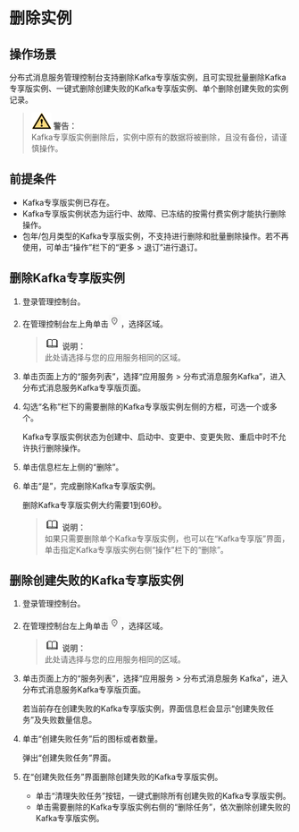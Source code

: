 # 删除实例<a name="ZH-CN_TOPIC_0169047454"></a>

## 操作场景<a name="section33628036"></a>

分布式消息服务管理控制台支持删除Kafka专享版实例，且可实现批量删除Kafka专享版实例、一键式删除创建失败的Kafka专享版实例、单个删除创建失败的实例记录。

>![](public_sys-resources/icon-warning.gif) **警告：**   
>Kafka专享版实例删除后，实例中原有的数据将被删除，且没有备份，请谨慎操作。  

## 前提条件<a name="section34216874"></a>

-   Kafka专享版实例已存在。
-   Kafka专享版实例状态为运行中、故障、已冻结的按需付费实例才能执行删除操作。
-   包年/包月类型的Kafka专享版实例，不支持进行删除和批量删除操作。若不再使用，可单击“操作”栏下的“更多 \> 退订”进行退订。

## 删除Kafka专享版实例<a name="section949205010406"></a>

1.  登录管理控制台。
2.  在管理控制台左上角单击![](figures/icon-region.png)，选择区域。

    >![](public_sys-resources/icon-note.gif) **说明：**   
    >此处请选择与您的应用服务相同的区域。  

3.  单击页面上方的“服务列表”，选择“应用服务 \> 分布式消息服务Kafka”，进入分布式消息服务Kafka专享版页面。
4.  勾选“名称”栏下的需要删除的Kafka专享版实例左侧的方框，可选一个或多个。

    Kafka专享版实例状态为创建中、启动中、变更中、变更失败、重启中时不允许执行删除操作。

5.  单击信息栏左上侧的“删除”。
6.  单击“是”，完成删除Kafka专享版实例。

    删除Kafka专享版实例大约需要1到60秒。

    >![](public_sys-resources/icon-note.gif) **说明：**   
    >如果只需要删除单个Kafka专享版实例，也可以在“Kafka专享版”界面，单击指定Kafka专享版实例右侧“操作”栏下的“删除”。  


## 删除创建失败的Kafka专享版实例<a name="section586292817397"></a>

1.  登录管理控制台。
2.  在管理控制台左上角单击![](figures/icon-region.png)，选择区域。

    >![](public_sys-resources/icon-note.gif) **说明：**   
    >此处请选择与您的应用服务相同的区域。  

3.  单击页面上方的“服务列表”，选择“应用服务 \> 分布式消息服务 Kafka”，进入分布式消息服务Kafka专享版页面。

    若当前存在创建失败的Kafka专享版实例，界面信息栏会显示“创建失败任务”及失败数量信息。

4.  单击“创建失败任务”后的图标或者数量。

    弹出“创建失败任务”界面。

5.  在“创建失败任务”界面删除创建失败的Kafka专享版实例。
    -   单击“清理失败任务”按钮，一键式删除所有创建失败的Kafka专享版实例。
    -   单击需要删除的Kafka专享版实例右侧的“删除任务”，依次删除创建失败的Kafka专享版实例。


